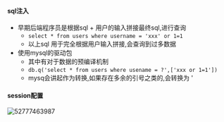 #### sql注入
* 早期后端程序员是根据sql + 用户的输入拼接最终sql,进行查询
    - ```select * from users where username = 'xxx' or 1=1```
    - 以上sql 用于完全根据用户输入拼接,会查询到过多数据
* 使用mysql的驱动包
    - 其中有对于数据的预编译机制
    - ```db.q('select * from users where usename = ?',['xxx or 1=1'])```
    - mysq会讲起作为转换,如果存在多余的引号之类的,会转换为 \'



#### session配置

![52777463987](assets/1527774639878.png)